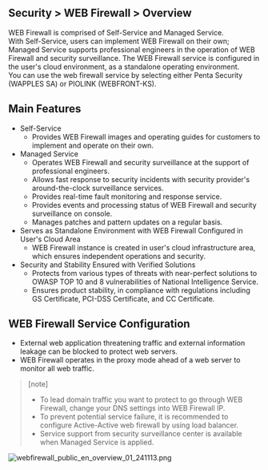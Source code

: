 ## Security > WEB Firewall > Overview

WEB Firewall is comprised of Self-Service and Managed Service.  
With Self-Service, users can implement WEB Firewall on their own; Managed Service supports professional engineers in the operation of WEB Firewall and security surveillance. 
The WEB Firewall service is configured in the user's cloud environment, as a standalone operating environment. 
<BR>
You can use the web firewall service by selecting either Penta Security (WAPPLES SA) or PIOLINK (WEBFRONT-KS).

## Main Features 

* Self-Service 
    * Provides WEB Firewall images and operating guides for customers to implement and operate on their own.   
* Managed Service 
    * Operates WEB Firewall and security surveillance at the support of professional engineers. 
    * Allows fast response to security incidents with security provider's around-the-clock surveillance services.
    * Provides real-time fault monitoring and response service.
    * Provides events and processing status of WEB Firewall and security surveillance on console.
    * Manages patches and pattern updates on a regular basis. 
* Serves as Standalone Environment with WEB Firewall Configured in User's Cloud Area 
    * WEB Firewall instance is created in user's cloud infrastructure area, which ensures independent operations and security.
* Security and Stability Ensured with Verified Solutions
    * Protects from various types of threats with near-perfect solutions to OWASP TOP 10 and 8 vulnerabilities of National Intelligence Service.    
    * Ensures product stability, in compliance with regulations including GS Certificate, PCI-DSS Certificate, and CC Certificate.

## WEB Firewall Service Configuration 

* External web application threatening traffic and external information leakage can be blocked to protect web servers. 
* WEB Firewall operates in the proxy mode ahead of a web server to monitor all web traffic. 

> [note]
> * To lead domain traffic you want to protect to go through WEB Firewall, change your DNS settings into WEB Firewall IP.<BR>
> * To prevent potential service failure, it is recommended to configure Active-Active web firewall by using load balancer. 
> * Service support from security surveillance center is available when Managed Service is applied.<BR>

![webfirewall_public_en_overview_01_241113.png](https://static.toastoven.net/prod_web_firewall/Common/public/en/webfirewall_public_en_overview_01_241113.png)
